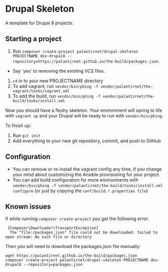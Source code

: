# Drupal Skeleton

A template for Drupal 8 projects.

## Starting a project

1. Run `composer create-project palantirnet/drupal-skeleton PROJECTNAME dev-drupal8 --repository=https://palantirnet.github.io/the-build/packages.json`.
 * Say 'yes' to removing the existing VCS files.
1. `cd` in to your new PROJECTNAME directory
1. To add vagrant, run `vendor/bin/phing -f vendor/palantirnet/the-vagrant/tasks/vagrant.xml`
1. To add the build, run `vendor/bin/phing -f vendor/palantirnet/the-build/tasks/install.xml`

Now you should have a fleshy skeleton. Your environment will spring to life with `vagrant up` and your Drupal will be ready to run with `vendor/bin/phing`.

To finish up:

1. Run `git init`
1. Add everything to your new git repository, commit, and push to GitHub

## Configuration

* You can remove or re-install the vagrant config any time, if you change your mind about customizing the Ansible provisioning for your project.
* You can add build configuration for more environments with `vendor/bin/phing -f vendor/palantirnet/the-build/tasks/install.xml configure` (or just by copying the `conf/build.*.properties file`)

## Known issues

If while running `composer create-project` you get the following error:

```
 [Composer\Downloader\TransportException]
  The "file:/packages.json" file could not be downloaded: failed to open stream: No such file or directory
```

Then you will need to download the packages.json file manually:

```
wget https://palantirnet.github.io/the-build/packages.json
composer create-project palantirnet/drupal-skeleton PROJECTNAME dev-drupal8 --repository=packages.json
```
